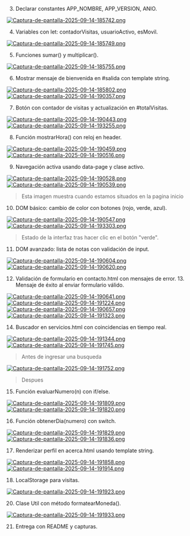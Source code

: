 3. Declarar constantes APP_NOMBRE, APP_VERSION, ANIO.

[![Captura-de-pantalla-2025-09-14-185742.png](https://i.postimg.cc/fbC9btgQ/Captura-de-pantalla-2025-09-14-185742.png)](https://postimg.cc/sBBX6XrT)

4. Variables con let: contadorVisitas, usuarioActivo, esMovil.

[![Captura-de-pantalla-2025-09-14-185749.png](https://i.postimg.cc/1zsFPcBK/Captura-de-pantalla-2025-09-14-185749.png)](https://postimg.cc/Mn3HmBhc)

5. Funciones sumar() y multiplicar().

[![Captura-de-pantalla-2025-09-14-185755.png](https://i.postimg.cc/13pFLYGt/Captura-de-pantalla-2025-09-14-185755.png)](https://postimg.cc/VJk5tgHQ)

6. Mostrar mensaje de bienvenida en #salida con template string.

[![Captura-de-pantalla-2025-09-14-185802.png](https://i.postimg.cc/7Zv7tyTd/Captura-de-pantalla-2025-09-14-185802.png)](https://postimg.cc/MvDvXN5m)
[![Captura-de-pantalla-2025-09-14-190357.png](https://i.postimg.cc/pX5zBdyK/Captura-de-pantalla-2025-09-14-190357.png)](https://postimg.cc/fJZVzDcb)

7. Botón con contador de visitas y actualización en #totalVisitas.

[![Captura-de-pantalla-2025-09-14-190443.png](https://i.postimg.cc/9XnyT9XW/Captura-de-pantalla-2025-09-14-190443.png)](https://postimg.cc/V5XSPdbT)
[![Captura-de-pantalla-2025-09-14-193255.png](https://i.postimg.cc/2jLSc9NB/Captura-de-pantalla-2025-09-14-193255.png)](https://postimg.cc/XX3WX8JV)

8. Función mostrarHora() con reloj en header.

[![Captura-de-pantalla-2025-09-14-190459.png](https://i.postimg.cc/sxvSqjmd/Captura-de-pantalla-2025-09-14-190459.png)](https://postimg.cc/CnpzfV9m)
[![Captura-de-pantalla-2025-09-14-190516.png](https://i.postimg.cc/FRP3TdjV/Captura-de-pantalla-2025-09-14-190516.png)](https://postimg.cc/tZxsTgvs)

9. Navegación activa usando data-page y clase activo.

[![Captura-de-pantalla-2025-09-14-190528.png](https://i.postimg.cc/Y92QNfmS/Captura-de-pantalla-2025-09-14-190528.png)](https://postimg.cc/v1j1bnhR)
[![Captura-de-pantalla-2025-09-14-190539.png](https://i.postimg.cc/Ls3zZ057/Captura-de-pantalla-2025-09-14-190539.png)](https://postimg.cc/rdzdBjSC)
>Esta imagen muestra cuando estamos situados en la pagina inicio

10. DOM básico: cambio de color con botones (rojo, verde, azul).

[![Captura-de-pantalla-2025-09-14-190547.png](https://i.postimg.cc/xd2v8SfM/Captura-de-pantalla-2025-09-14-190547.png)](https://postimg.cc/18vn72N3)
[![Captura-de-pantalla-2025-09-14-193303.png](https://i.postimg.cc/nrmVXrG1/Captura-de-pantalla-2025-09-14-193303.png)](https://postimg.cc/Fk9Xq9qf)
> Estado de la interfaz tras hacer clic en el botón "verde".

11. DOM avanzado: lista de notas con validación de input.

[![Captura-de-pantalla-2025-09-14-190604.png](https://i.postimg.cc/sDM90cHQ/Captura-de-pantalla-2025-09-14-190604.png)](https://postimg.cc/7fy25gkw)
[![Captura-de-pantalla-2025-09-14-190620.png](https://i.postimg.cc/L4C3T7DF/Captura-de-pantalla-2025-09-14-190620.png)](https://postimg.cc/Thbb2tBt)

12. Validación de formulario en contacto.html con mensajes de error. 13. Mensaje de éxito al enviar formulario válido.

[![Captura-de-pantalla-2025-09-14-190641.png](https://i.postimg.cc/65FLsvFH/Captura-de-pantalla-2025-09-14-190641.png)](https://postimg.cc/0bdJDbkm)
[![Captura-de-pantalla-2025-09-14-191224.png](https://i.postimg.cc/sxNPgQxg/Captura-de-pantalla-2025-09-14-191224.png)](https://postimg.cc/GTvTMpvW)
[![Captura-de-pantalla-2025-09-14-190657.png](https://i.postimg.cc/kG4FCFnH/Captura-de-pantalla-2025-09-14-190657.png)](https://postimg.cc/FdMJgSkb)
[![Captura-de-pantalla-2025-09-14-191323.png](https://i.postimg.cc/zBpS4P1W/Captura-de-pantalla-2025-09-14-191323.png)](https://postimg.cc/8JJ664cP)

14. Buscador en servicios.html con coincidencias en tiempo real.

[![Captura-de-pantalla-2025-09-14-191344.png](https://i.postimg.cc/4dXQLRjs/Captura-de-pantalla-2025-09-14-191344.png)](https://postimg.cc/HJPMnRph)
[![Captura-de-pantalla-2025-09-14-191745.png](https://i.postimg.cc/CKG4sxPc/Captura-de-pantalla-2025-09-14-191745.png)](https://postimg.cc/PLqZtTkD) 
> Antes de ingresar una busqueda

[![Captura-de-pantalla-2025-09-14-191752.png](https://i.postimg.cc/XvS85C8Z/Captura-de-pantalla-2025-09-14-191752.png)](https://postimg.cc/NKDmqLZY)
> Despues

15. Función evaluarNumero(n) con if/else.

[![Captura-de-pantalla-2025-09-14-191809.png](https://i.postimg.cc/t4Vk75hQ/Captura-de-pantalla-2025-09-14-191809.png)](https://postimg.cc/gxm8T3SN)
[![Captura-de-pantalla-2025-09-14-191820.png](https://i.postimg.cc/DyN52D4P/Captura-de-pantalla-2025-09-14-191820.png)](https://postimg.cc/SJWcdgrn)

16. Función obtenerDia(numero) con switch.

[![Captura-de-pantalla-2025-09-14-191829.png](https://i.postimg.cc/X7qQ63qv/Captura-de-pantalla-2025-09-14-191829.png)](https://postimg.cc/Mvky1Cyk)
[![Captura-de-pantalla-2025-09-14-191836.png](https://i.postimg.cc/mkXj1pXR/Captura-de-pantalla-2025-09-14-191836.png)](https://postimg.cc/y3RcwjCr)

17. Renderizar perfil en acerca.html usando template string.

[![Captura-de-pantalla-2025-09-14-191858.png](https://i.postimg.cc/c1XXz6sj/Captura-de-pantalla-2025-09-14-191858.png)](https://postimg.cc/7bJ3GHJM)
[![Captura-de-pantalla-2025-09-14-191914.png](https://i.postimg.cc/BbQN6fCM/Captura-de-pantalla-2025-09-14-191914.png)](https://postimg.cc/ftpY2Fp9)

18. LocalStorage para visitas.

[![Captura-de-pantalla-2025-09-14-191923.png](https://i.postimg.cc/63hYtpC8/Captura-de-pantalla-2025-09-14-191923.png)](https://postimg.cc/0MbpCxWv)

20. Clase Util con método formatearMoneda().

[![Captura-de-pantalla-2025-09-14-191933.png](https://i.postimg.cc/50JnhCQc/Captura-de-pantalla-2025-09-14-191933.png)](https://postimg.cc/mcdYMhSV)

21. Entrega con README y capturas.
